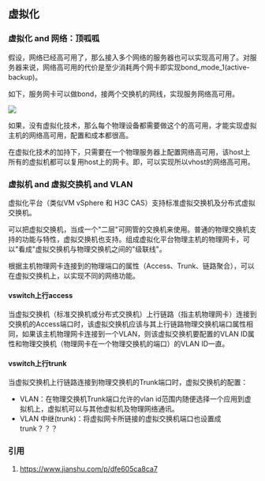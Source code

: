 ## 虚拟化

### 虚拟化 and 网络：顶呱呱

假设，网络已经高可用了，那么接入多个网络的服务器也可以实现高可用了。对服务器来说，网络高可用的代价是至少消耗两个网卡即实现bond_mode_1(active-backup)。

如下，服务网卡可以做bond，接两个交换机的网线，实现服务网络高可用。

![](https://image-1300760561.cos.ap-beijing.myqcloud.com/bgyq-blog/DRNI-1.png)

如果，没有虚拟化技术，那么每个物理设备都需要做这个的高可用，才能实现虚拟主机的网络高可用，配置和成本都很高。

在虚拟化技术的加持下，只需要在一个物理服务器上配置网络高可用，该host上所有的虚拟机都可以复用host上的网卡。即，可以实现所以vhost的网络高可用。

### 虚拟机 and 虚拟交换机 and VLAN

虚拟化平台（类似VM vSphere 和 H3C CAS）支持标准虚拟交换机及分布式虚拟交换机。

可以把虚拟交换机，当成一个"二层"可网管的交换机来使用。普通的物理交换机支持的功能与特性，虚拟交换机也支持。组成虚拟化平台物理主机的物理网卡，可以"看成"虚拟交换机与物理交换机之间的"级联线"。

根据主机物理网卡连接到的物理端口的属性（Access、Trunk、链路聚合），可以在虚拟交换机上，以实现不同的网络功能。

#### vswitch上行access

当虚拟交换机（标准交换机或分布式交换机）上行链路（指主机物理网卡）连接到交换机的Access端口时，该虚拟交换机应该与其上行链路物理交换机端口属性相同，如果该主机物理网卡连接到一个VLAN，则该虚拟交换机要配置的VLAN ID属性和物理交换机（物理网卡在一个物理交换机的端口）的VLAN ID一直。

#### vswitch上行trunk

当虚拟交换机上行链路连接到物理交换机的Trunk端口时，虚拟交换机的配置：

* VLAN：在物理交换机Trunk端口允许的vlan id范围内随便选择一个应用到虚拟机上，虚拟机可以与其他虚拟机及物理网络通讯。
* VLAN 中继(trunk)：将虚拟网卡所链接的虚拟交换机端口也设置成trunk？？？



### 引用

1. https://www.jianshu.com/p/dfe605ca8ca7
